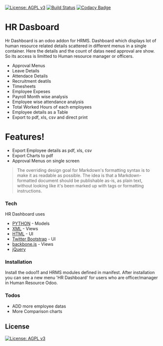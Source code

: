 [![License: AGPL v3](https://img.shields.io/badge/License-AGPL%20v3-blue.svg)](https://www.gnu.org/licenses/agpl-3.0)
[![Build Status](https://travis-ci.org/hilarak/odoo_community_addons.svg?branch=11.0)](https://travis-ci.org/hilarak/odoo_community_addons)
[![Codacy Badge](https://api.codacy.com/project/badge/Grade/8717dc7e3eae4124971361b6a67be824)](https://www.codacy.com/app/hilarak/odoo_community_addons?utm_source=github.com&amp;utm_medium=referral&amp;utm_content=hilarak/odoo_community_addons&amp;utm_campaign=Badge_Grade)
# HR Dasboard

Hr Dashboard is an odoo addon for HRMS. Dashboard which displays lot of human resource related details scattered in different menus in a single container. Here the details and the count of datas need approval are show. So its access is limitted to Human resource manager or officers.

  - Approval Menus
  - Leave Details
  - Attendace Details
  - Recruitment deatils
  - Timesheets
  - Employee Expeses
  - Payroll Month wise analysis
  - Employee wise attendance analysis
  - Total Worked Hours of each employees
  - Employee details as a Table
  - Export to pdf, xls, csv and direct print

# Features!

  - Export Employee details as pdf, xls, csv
  - Export Charts to pdf
  - Approval Menus on single screen



> The overriding design goal for Markdown's
> formatting syntax is to make it as readable
> as possible. The idea is that a
> Markdown-formatted document should be
> publishable as-is, as plain text, without
> looking like it's been marked up with tags
> or formatting instructions.


### Tech

HR Dashboard uses

* [PYTHON](https://www.python.org/) - Models
* [XML](https://www.w3.org/XML/) - Views
* [HTML](https://www.w3.org/html/) - UI
* [Twitter Bootstrap](http://getbootstrap.com/2.3.2/) - UI
* [backbone.js](http://backbonejs.org/) - Views
* [jQuery](https://jquery.com/)

### Installation

Install the odoo11 and HRMS modules defined in manifest. After installation you can see a new menu 'HR Dashboard' for users who are officer/manager in Human Resource Odoo.

### Todos

 - ADD more employee datas
 - More Comparison charts

License
----
[![License: AGPL v3](https://img.shields.io/badge/License-AGPL%20v3-blue.svg)](https://www.gnu.org/licenses/agpl-3.0)
